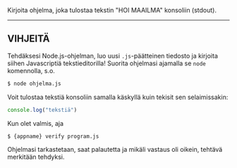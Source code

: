 Kirjoita ohjelma, joka tulostaa tekstin "HOI MAAILMA" konsoliin (stdout).

----------------------------------------------------------------------
## VIHJEITÄ

Tehdäksesi Node.js-ohjelman, luo uusi `.js`-päätteinen tiedosto ja kirjoita siihen Javascriptiä tekstieditorilla! Suorita ohjelmasi ajamalla se `node` komennolla, s.o.

```sh
$ node ohjelma.js
```

Voit tulostaa tekstiä konsoliin samalla käskyllä kuin tekisit sen selaimissakin:

```js
console.log("tekstiä")
```

Kun olet valmis, aja

```sh
$ {appname} verify program.js
```

Ohjelmasi tarkastetaan, saat palautetta ja mikäli vastaus oli oikein, tehtävä merkitään tehdyksi.
